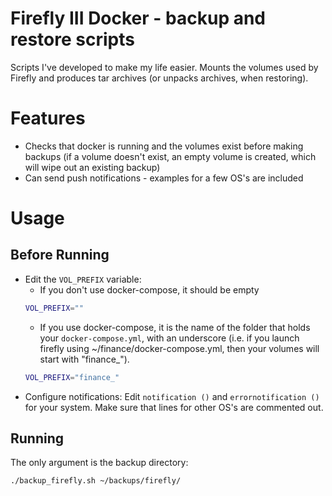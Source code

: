 # Firefly III Docker - backup and restore scripts
Scripts I've developed to make my life easier. Mounts the volumes used by Firefly and produces tar archives (or unpacks archives, when restoring).

# Features
- Checks that docker is running and the volumes exist before making backups (if a volume doesn't exist, an empty volume is created, which will wipe out an existing backup)
- Can send push notifications - examples for a few OS's are included

# Usage
## Before Running
- Edit the `VOL_PREFIX` variable:
	- If you don't use docker-compose, it should be empty
	```sh
	VOL_PREFIX=""
	```
	- If you use docker-compose, it is the name of the folder that holds your `docker-compose.yml`, with an underscore (i.e. if you launch firefly using ~/finance/docker-compose.yml, then your volumes will start with "finance_"). 
	```sh
	VOL_PREFIX="finance_"
	```
- Configure notifications: Edit `notification ()` and `errornotification ()` for your system. Make sure that lines for other OS's are commented out.
## Running
The only argument is the backup directory:
```sh
./backup_firefly.sh ~/backups/firefly/
```
